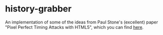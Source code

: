 history-grabber
===============
An implementation of some of the ideas from Paul Stone's (excellent) paper "Pixel Perfect Timing Attacks with HTML5",
which you can find [here](http://contextis.co.uk/documents/2/Browser_Timing_Attacks.pdf).
